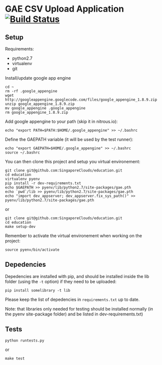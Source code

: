 # GAE CSV Upload Application [![Build Status](https://travis-ci.org/SingaporeClouds/education.png?branch=master)](https://travis-ci.org/SingaporeClouds/education)

## Setup

Requirements:
- python2.7
- virtualenv
- git

Install/update google app engine
```
cd ~
rm -rf .google_appengine
wget http://googleappengine.googlecode.com/files/google_appengine_1.8.9.zip
unzip google_appengine_1.8.9.zip
mv google_appengine .google_appengine
rm google_appengine_1.8.9.zip
```

Add google appengine to your path (skip it in nitrous.io):
```
echo "export PATH=$PATH:$HOME/.google_appengine" >> ~/.bashrc
```

Define the GAEPATH variable (it will be used by the test runner):
```
echo "export GAEPATH=$HOME/.google_appengine" >> ~/.bashrc
source ~/.bashrc
```


You can then clone this project and setup you virtual environement:
```
git clone git@github.com:SingaporeClouds/education.git
cd education
virtualenv pyenv
pip install -r dev-requirements.txt
echo $GAEPATH >> pyenv/lib/python2.7/site-packages/gae.pth
echo `pwd`/lib >> pyenv/lib/python2.7/site-packages/gae.pth
echo "import dev_appserver; dev_appserver.fix_sys_path()" >> pyenv/lib/python2.7/site-packages/gae.pth
```

or

```
git clone git@github.com:SingaporeClouds/education.git
cd education
make setup-dev
```

Remember to activate the virtual environement when working on the project:
```
source pyenv/bin/activate
```

## Depedencies

Depedencies are installed with pip, and should be installed inside the 
lib folder (using the `-t` option) if they need to be uploaded:

```
pip install somelibrary -t lib
```

Please keep the list of depedencies in `requirements.txt` up to date.

Note: that libraries only needed for testing should be installed normally
(in the pyenv site-package folder) and be listed in dev-requirements.txt)


## Tests

```
python runtests.py
```

or

```
make test
```